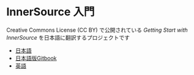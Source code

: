 # InnerSource 入門

Creative Commons License (CC BY) で公開されている _Getting Start with InnerSource_ を日本語に翻訳するプロジェクトです

* [日本語](/Getting-Started-with-InnerSource/ja.md)
* [日本語版Gitbook](https://george-15.gitbook.io/innersource-wohajimeyou/jp)
* [英語](https://innersourcecommons.org/learn/books/getting-started-with-innersource/)
